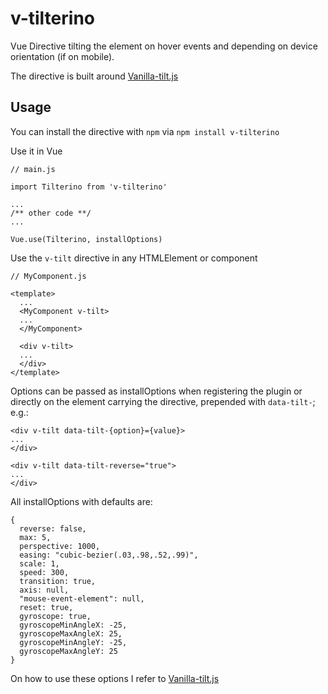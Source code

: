 # v-tilterino
Vue Directive tilting the element on hover events and depending on device orientation (if on mobile).

The directive is built around [Vanilla-tilt.js](https://micku7zu.github.io/vanilla-tilt.js/)

## Usage

You can install the directive with `npm` via `npm install v-tilterino`

Use it in Vue

```
// main.js

import Tilterino from 'v-tilterino'

...
/** other code **/
...

Vue.use(Tilterino, installOptions)
```

Use the `v-tilt` directive in any HTMLElement or component

```
// MyComponent.js

<template>
  ...
  <MyComponent v-tilt>
  ...
  </MyComponent>
  
  <div v-tilt>
  ...
  </div>
</template>
```

Options can be passed as installOptions when registering the plugin or directly on the element carrying the directive,
prepended with `data-tilt-`; e.g.:

```
<div v-tilt data-tilt-{option}={value}>
...
</div>

<div v-tilt data-tilt-reverse="true">
...
</div>
```

All installOptions with defaults are:

```
{
  reverse: false,
  max: 5,
  perspective: 1000,
  easing: "cubic-bezier(.03,.98,.52,.99)",
  scale: 1,
  speed: 300,
  transition: true,
  axis: null,
  "mouse-event-element": null,
  reset: true,
  gyroscope: true,
  gyroscopeMinAngleX: -25,
  gyroscopeMaxAngleX: 25,
  gyroscopeMinAngleY: -25,
  gyroscopeMaxAngleY: 25
}
```

On how to use these options I refer to [Vanilla-tilt.js](https://micku7zu.github.io/vanilla-tilt.js/)
